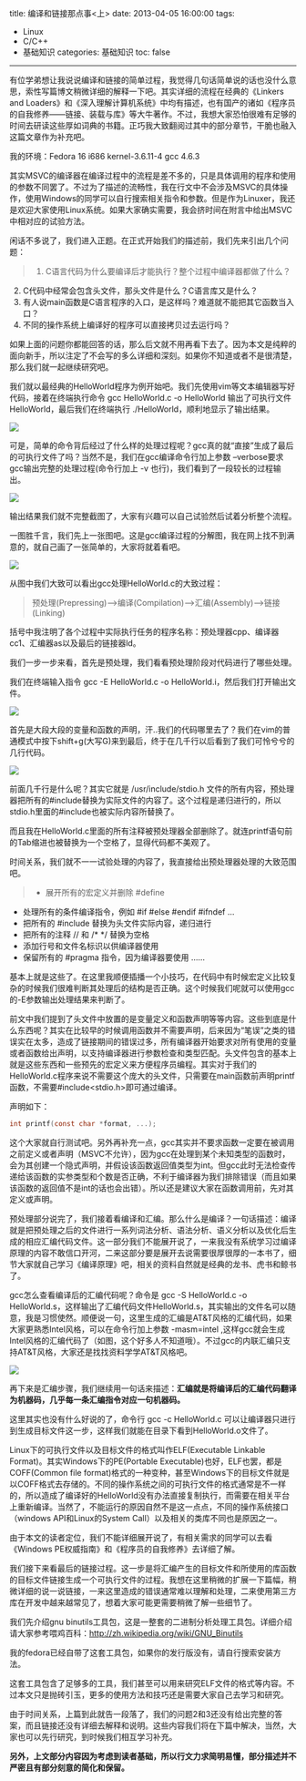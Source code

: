title: 编译和链接那点事<上>
date: 2013-04-05 16:00:00
tags:
- Linux
- C/C++
- 基础知识
categories: 基础知识
toc: false
---

有位学弟想让我说说编译和链接的简单过程，我觉得几句话简单说的话也没什么意思，索性写篇博文稍微详细的解释一下吧。其实详细的流程在经典的《Linkers and Loaders》和《深入理解计算机系统》中均有描述，也有国产的诸如《程序员的自我修养——链接、装载与库》等大牛著作。不过，我想大家恐怕很难有足够的时间去研读这些厚如词典的书籍。正巧我大致翻阅过其中的部分章节，干脆也融入这篇文章作为补充吧。

我的环境：Fedora 16  i686  kernel-3.6.11-4  gcc 4.6.3

其实MSVC的编译器在编译过程中的流程是差不多的，只是具体调用的程序和使用的参数不同罢了。不过为了描述的流畅性，我在行文中不会涉及MSVC的具体操作，使用Windows的同学可以自行搜索相关指令和参数。但是作为Linuxer，我还是欢迎大家使用Linux系统。如果大家确实需要，我会挤时间在附言中给出MSVC中相对应的试验方法。

闲话不多说了，我们进入正题。在正式开始我们的描述前，我们先来引出几个问题：

> 1. C语言代码为什么要编译后才能执行？整个过程中编译器都做了什么？
2. C代码中经常会包含头文件，那头文件是什么？C语言库又是什么？
3. 有人说main函数是C语言程序的入口，是这样吗？难道就不能把其它函数当入口？
4. 不同的操作系统上编译好的程序可以直接拷贝过去运行吗？

如果上面的问题你都能回答的话，那么后文就不用再看下去了。因为本文是纯粹的面向新手，所以注定了不会写的多么详细和深刻。如果你不知道或者不是很清楚，那么我们就一起继续研究吧。

<!-- more -->

我们就以最经典的HelloWorld程序为例开始吧。我们先使用vim等文本编辑器写好代码，接着在终端执行命令 gcc HelloWorld.c -o HelloWorld 输出了可执行文件HelloWorld，最后我们在终端执行 ./HelloWorld，顺利地显示了输出结果。

![](/images/16/1.png)

可是，简单的命令背后经过了什么样的处理过程呢？gcc真的就“直接”生成了最后的可执行文件了吗？当然不是，我们在gcc编译命令行加上参数 –verbose要求gcc输出完整的处理过程(命令行加上 -v 也行)，我们看到了一段较长的过程输出。

![](/images/16/2.png)

输出结果我们就不完整截图了，大家有兴趣可以自己试验然后试着分析整个流程。

一图胜千言，我们先上一张图吧。这是gcc编译过程的分解图，我在网上找不到满意的，就自己画了一张简单的，大家将就着看吧。

![](/images/16/3.png)

从图中我们大致可以看出gcc处理HelloWorld.c的大致过程：

> 预处理(Prepressing)—>编译(Compilation)—>汇编(Assembly)—>链接(Linking)

括号中我注明了各个过程中实际执行任务的程序名称：预处理器cpp、编译器cc1、汇编器as以及最后的链接器ld。

我们一步一步来看，首先是预处理，我们看看预处理阶段对代码进行了哪些处理。

我们在终端输入指令 gcc -E HelloWorld.c -o HelloWorld.i，然后我们打开输出文件。

![](/images/16/4.png)

首先是大段大段的变量和函数的声明，汗..我们的代码哪里去了？我们在vim的普通模式中按下shift+g(大写G)来到最后，终于在几千行以后看到了我们可怜兮兮的几行代码。

![](/images/16/5.png)

前面几千行是什么呢？其实它就是 /usr/include/stdio.h 文件的所有内容，预处理器把所有的#include替换为实际文件的内容了。这个过程是递归进行的，所以stdio.h里面的#include也被实际内容所替换了。

而且我在HelloWorld.c里面的所有注释被预处理器全部删除了。就连printf语句前的Tab缩进也被替换为一个空格了，显得代码都不美观了。

时间关系，我们就不一一试验处理的内容了，我直接给出预处理器处理的大致范围吧。

> - 展开所有的宏定义并删除 #define
- 处理所有的条件编译指令，例如 #if #else #endif #ifndef …
- 把所有的 #include 替换为头文件实际内容，递归进行
- 把所有的注释 // 和 /* */ 替换为空格
- 添加行号和文件名标识以供编译器使用
- 保留所有的 #pragma 指令，因为编译器要使用
……

基本上就是这些了。在这里我顺便插播一个小技巧，在代码中有时候宏定义比较复杂的时候我们很难判断其处理后的结构是否正确。这个时候我们呢就可以使用gcc的-E参数输出处理结果来判断了。

前文中我们提到了头文件中放置的是变量定义和函数声明等等内容。这些到底是什么东西呢？其实在比较早的时候调用函数并不需要声明，后来因为“笔误”之类的错误实在太多，造成了链接期间的错误过多，所有编译器开始要求对所有使用的变量或者函数给出声明，以支持编译器进行参数检查和类型匹配。头文件包含的基本上就是这些东西和一些预先的宏定义来方便程序员编程。其实对于我们的HelloWorld.c程序来说不需要这个庞大的头文件，只需要在main函数前声明printf函数，不需要#include<stdio.h>即可通过编译。

声明如下：

```c
int printf(const char *format, ...);
```

这个大家就自行测试吧。另外再补充一点，gcc其实并不要求函数一定要在被调用之前定义或者声明（MSVC不允许），因为gcc在处理到某个未知类型的函数时，会为其创建一个隐式声明，并假设该函数返回值类型为int。但gcc此时无法检查传递给该函数的实参类型和个数是否正确，不利于编译器为我们排除错误（而且如果该函数的返回值不是int的话也会出错）。所以还是建议大家在函数调用前，先对其定义或声明。

预处理部分说完了，我们接着看编译和汇编。那么什么是编译？一句话描述：编译就是把预处理之后的文件进行一系列词法分析、语法分析、语义分析以及优化后生成的相应汇编代码文件。这一部分我们不能展开说了，一来我没有系统学习过编译原理的内容不敢信口开河，二来这部分要是展开去说需要很厚很厚的一本书了，细节大家就自己学习《编译原理》吧，相关的资料自然就是经典的龙书、虎书和鲸书了。

gcc怎么查看编译后的汇编代码呢？命令是 gcc -S HelloWorld.c -o HelloWorld.s，这样输出了汇编代码文件HelloWorld.s，其实输出的文件名可以随意，我是习惯使然。顺便说一句，这里生成的汇编是AT&T风格的汇编代码，如果大家更熟悉Intel风格，可以在命令行加上参数 -masm=intel ,这样gcc就会生成Intel风格的汇编代码了（如图，这个好多人不知道哦）。不过gcc的内联汇编只支持AT&T风格，大家还是找找资料学学AT&T风格吧。

![](/images/16/6.png)

再下来是汇编步骤，我们继续用一句话来描述：**汇编就是将编译后的汇编代码翻译为机器码，几乎每一条汇编指令对应一句机器码。**

这里其实也没有什么好说的了，命令行 gcc -c HelloWorld.c 可以让编译器只进行到生成目标文件这一步，这样我们就能在目录下看到HelloWorld.o文件了。

Linux下的可执行文件以及目标文件的格式叫作ELF(Executable Linkable Format)。其实Windows下的PE(Portable Executable)也好，ELF也罢，都是COFF(Common file format)格式的一种变种，甚至Windows下的目标文件就是以COFF格式去存储的。不同的操作系统之间的可执行文件的格式通常是不一样的，所以造成了编译好的HelloWorld没有办法直接复制执行，而需要在相关平台上重新编译。当然了，不能运行的原因自然不是这一点点，不同的操作系统接口（windows API和Linux的System Call）以及相关的类库不同也是原因之一。

由于本文的读者定位，我们不能详细展开说了，有相关需求的同学可以去看《Windows PE权威指南》和《程序员的自我修养》去详细了解。

我们接下来看最后的链接过程。这一步是将汇编产生的目标文件和所使用的库函数的目标文件链接生成一个可执行文件的过程。我想在这里稍微的扩展一下篇幅，稍微详细的说一说链接，一来这里造成的错误通常难以理解和处理，二来使用第三方库在开发中越来越常见了，想着大家可能更需要稍微了解一些细节了。

我们先介绍gnu binutils工具包，这是一整套的二进制分析处理工具包。详细介绍请大家参考喂鸡百科：http://zh.wikipedia.org/wiki/GNU_Binutils

我的fedora已经自带了这套工具包，如果你的发行版没有，请自行搜索安装方法。

这套工具包含了足够多的工具，我们甚至可以用来研究ELF文件的格式等内容。不过本文只是抛砖引玉，更多的使用方法和技巧还是需要大家自己去学习和研究。

由于时间关系，上篇到此就告一段落了，我们的问题2和3还没有给出完整的答案，而且链接还没有详细去解释和说明。这些内容我们将在下篇中解决，当然，大家也可以先行研究，到时候我们相互学习补充。

**另外，上文部分内容因为考虑到读者基础，所以行文力求简明易懂，部分描述并不严密且有部分刻意的简化和保留。**